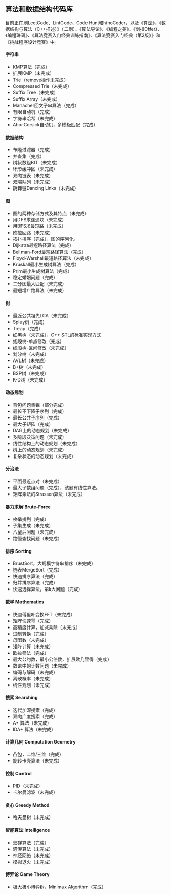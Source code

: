 ## 算法和数据结构代码库

目前正在刷LeetCode、LintCode、Code Hunt和hihoCoder，以及《算法》、《数据结构与算法（C++描述）》（二刷）、《算法导论》、《编程之美》、《剑指Offer》、《编程珠玑》、《算法竞赛入门经典训练指南》、《算法竞赛入门经典（第2版）》和《挑战程序设计竞赛》中。

#### 字符串
* KMP算法（完成）
* 扩展KMP（未完成）
* Trie（remove操作未完成）
* Compressed Trie（未完成）
* Suffix Tree（未完成）
* Suffix Array（未完成）
* Manacher回文子串算法（完成）
* 有限自动机（完成）
* 字符串哈希（未完成）
* Aho-Corsick自动机，多模板匹配（完成）

#### 数据结构
* 布隆过滤器（完成）
* 并查集（完成）
* 树状数组BIT（未完成）
* 环形缓冲区（未完成）
* 双向链表（未完成）
* 双端队列（未完成）
* 跳舞链Dancing Links（未完成）

#### 图
* 图的两种存储方式及其特点（未完成）
* 用DFS求连通块（未完成）
* 用BFS求最短路（未完成）
* 欧拉回路（未完成）
* 拓扑排序（完成），图的序列化。
* Dijkstra最短路径算法（完成）
* Bellman-Ford最短路径算法（完成）
* Floyd-Warshall最短路径算法（未完成）
* Kruskall最小生成树算法（完成）
* Prim最小生成树算法（完成）
* 稳定婚姻问题（完成）
* 二分图最大匹配（未完成）
* 最短增广路算法（未完成）

#### 树
* 最近公共祖先LCA（未完成）
* Splay树（完成）
* Treap（完成）
* 红黑树（未完成），C++ STL的标准实现方式
* 线段树-单点修改（完成）
* 线段树-区间修改（未完成）
* 划分树（未完成）
* AVL树（未完成）
* B+树（未完成）
* BSP树（未完成）
* K-D树（未完成）

#### 动态规划
* 背包问题集锦（部分完成）
* 最长不下降子序列（完成）
* 最长公共子序列（完成）
* 最大子矩阵（完成）
* DAG上的动态规划（未完成）
* 多阶段决策问题（未完成）
* 线性结构上的动态规划（未完成）
* 树上的动态规划（未完成）
* 复杂状态的动态规划（未完成）

#### 分治法
* 平面最近点对（未完成）
* 最大子数组问题（完成），该题有线性算法。
* 矩阵乘法的Strassen算法（未完成）

#### 暴力求解 Brute-Force
* 枚举排列（完成）
* 子集生成（未完成）
* 八皇后问题（未完成）
* 路径查找问题（未完成）

#### 排序 Sorting
* BrustSort，大规模字符串排序（未完成）
* 链表MergeSort（完成）
* 快速排序算法（完成）
* 归并排序算法（完成）
* 快速选择算法，第k大问题（完成）

#### 数学 Mathematics
* 快速傅里叶变换FFT（未完成）
* 矩阵快速幂（完成）
* 高精度计算，加减乘除（未完成）
* 进制转换（完成）
* 母函数（未完成）
* 矩阵计算（未完成）
* 欧拉筛法（完成）
* 最大公约数，最小公倍数，扩展欧几里得（完成）
* 数论中的计数问题（未完成）
* 编码与解码（未完成）
* 离散概率（未完成）
* 线性规划（未完成）

#### 搜索 Searching
* 迭代加深搜索（完成）
* 双向广度搜索（完成）
* A* 算法（未完成）
* IDA* 算法（未完成）

#### 计算几何 Computation Geometry
* 凸包，二维/三维（完成）
* 旋转卡壳算法（未完成）

#### 控制 Control
* PID（未完成）
* 卡尔曼滤波（未完成）

#### 贪心 Greedy Method
* 哈夫曼树（未完成）

#### 智能算法 Intelligence
* 蚁群算法（完成）
* 遗传算法（未完成）
* 神经网络（未完成）
* 模拟退火（未完成）

#### 博弈论 Game Theory
* 极大极小博弈树，Minimax Algorithm（完成）